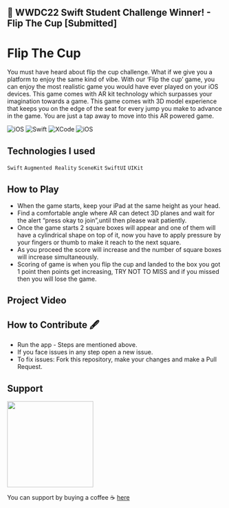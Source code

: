 ## ** WWDC22 Swift Student Challenge Winner! - Flip The Cup [Submitted]**

# Flip The Cup
You must have heard about flip the cup challenge. What if we give you a platform to enjoy the same kind of vibe. With our ‘Flip the cup’ game, you can enjoy the most realistic game you would have ever played on your iOS devices. This game comes with AR kit technology which surpasses your imagination towards a game. This game comes with 3D model experience that keeps you on the edge of the seat for every jump you make to advance in the game. You are just a tap away to move into this AR powered game. 
<p>
<img alt="iOS" src="https://img.shields.io/badge/platform-iOS-blue">
 <img alt="Swift" src="https://img.shields.io/badge/SwiftUI-brightgreen">
<img alt="XCode" src="https://img.shields.io/badge/XCode-11.5-blueviolet">
<img alt="iOS" src="https://img.shields.io/badge/iOS-13-orange">
</p>

## Technologies I used
`Swift` `Augmented Reality` `SceneKit` `SwiftUI` `UIKit`

## How to Play
 * When the game starts, keep your iPad at the same height as your head.
 * Find a comfortable angle where AR can detect 3D planes and wait for the alert “press okay to join”,until then please wait patiently.
 * Once the game starts 2 square boxes will appear and one of them will have a cylindrical shape on top of it, now you have to apply pressure by your fingers or thumb to make it reach to the next square.
 * As you proceed the score will increase and the number of square boxes will increase simultaneously.
 * Scoring of game is when you flip the cup and landed to the box you got 1 point then points get increasing, TRY NOT TO MISS and if you missed then you will lose the game.

## Project Video
<!-- [![IMAGE ALT TEXT HERE](https://i.pinimg.com/564x/e7/95/9f/e7959fca05b2e40cfcd5e0de9dede6b8.jpg)](https://youtu.be/HUsIX_9uMKU) -->

 ## How to Contribute 🖋 ##
 * Run the app - Steps are mentioned above.
 * If you face issues in any step open a new issue.
 * To fix issues: Fork this repository, make your changes and make a Pull Request.

## Support

<!-- [![IMAGE ALT TEXT HERE](https://www.buymeacoffee.com/assets/img/guidelines/download-assets-1.svg)](https://www.buymeacoffee.com/thecodexpose) -->
<a href="https://www.buymeacoffee.com/codexpose"><img src="https://www.buymeacoffee.com/assets/img/guidelines/download-assets-1.svg" width="200"/></a>

You can support by buying a coffee ☕️ [here](https://www.buymeacoffee.com/codexpose)

 

